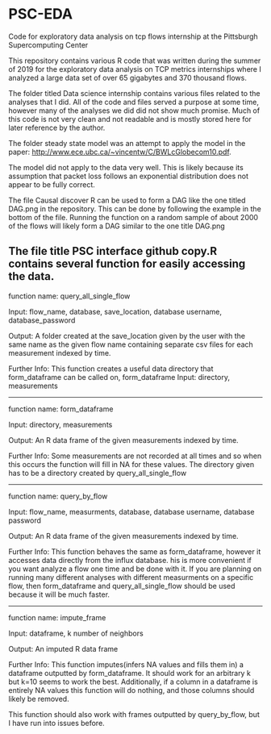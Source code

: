 # PSC-EDA
Code for exploratory data analysis on tcp flows internship at the Pittsburgh Supercomputing Center

This repository contains various R code that was written during the summer of 2019 for the exploratory data analysis on TCP 
metrics internships where I analyzed a large data set of over 65 gigabytes and 370 thousand flows.

The folder titled Data science internship contains various files related to the analyses that I did. All of the code and files
served a purpose at some time, however many of the analyses we did did not show much promise. Much of this code is not very clean
and not readable and is mostly stored here for later reference by the author. 

The folder steady state model was an attempt to apply the model in the paper: 
http://www.ece.ubc.ca/~vincentw/C/BWLcGlobecom10.pdf.

The model did not apply to the data very well. This is likely because its assumption that packet loss follows an exponential 
distribution does not appear to be fully correct. 

The file Causal discover R can be used to form a DAG like the one titled DAG.png in the repository. This can be done by following
the example in the bottom of the file. Running the function on a random sample of about 2000 of the flows will likely form a
DAG similar to the one title DAG.png

The file title PSC interface github copy.R contains several function for easily accessing the data. 
----------------------------------------------------------------------------------------------------------------------
function name: query_all_single_flow	

Input: flow_name, database, save_location, database username, database_password

Output: A folder created at the save_location given by the user with the same name as the given flow name containing separate csv files for each measurement indexed by time. 

Further Info: This function creates a useful data directory that form_dataframe can be called on,
form_dataframe	Input: directory, measurements

----------------------------------------------------------------------------------------------------------------------

function name: form_dataframe	

Input: directory, measurements

Output: An R data frame of the given measurements indexed by time. 

Further Info: Some measurements are not recorded at all times and so when this occurs the function will fill in NA for these values. 
The directory given has to be a directory created by query_all_single_flow

----------------------------------------------------------------------------------------------------------------------

function name: query_by_flow	

Input: flow_name, measurments, database, database username, database password

Output: An R data frame of the given measurements indexed by time.

Further Info: This function behaves the same as form_dataframe, however it accesses data directly from the influx database.
his is more convenient if you want analyze a flow one time and be done with it. If you are planning on running many different analyses with 
different measurments on a specific flow, then form_dataframe and query_all_single_flow should be used because it will be much faster. 

----------------------------------------------------------------------------------------------------------------------

function name: impute_frame	

Input: dataframe, k number of neighbors

Output: An imputed R data frame

Further Info: This function imputes(infers NA values and fills them in) a dataframe outputted by form_dataframe. It should work for an arbitrary k but k=10 seems to work the best. Additionally, if a column in a dataframe is entirely NA values this function will do nothing, and those columns should likely be removed. 

This function should also work with frames outputted by query_by_flow, but I have run into issues before. 

